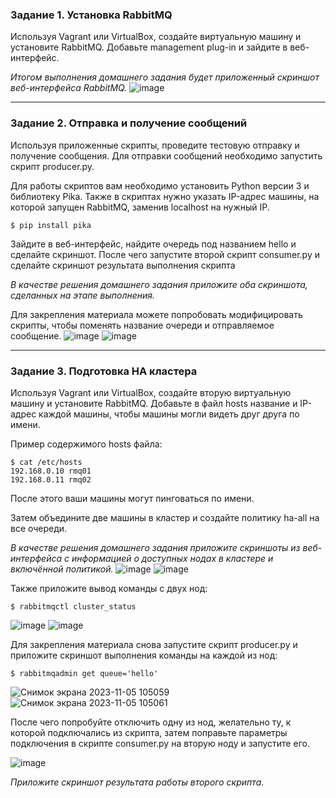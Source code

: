 ### Задание 1. Установка RabbitMQ

Используя Vagrant или VirtualBox, создайте виртуальную машину и установите RabbitMQ.
Добавьте management plug-in и зайдите в веб-интерфейс.

*Итогом выполнения домашнего задания будет приложенный скриншот веб-интерфейса RabbitMQ.*
![image](https://github.com/rulezzz7373/Netology/assets/138396672/99343f2a-901c-46a7-b74f-ee1140d8b2a6)


---

### Задание 2. Отправка и получение сообщений

Используя приложенные скрипты, проведите тестовую отправку и получение сообщения.
Для отправки сообщений необходимо запустить скрипт producer.py.

Для работы скриптов вам необходимо установить Python версии 3 и библиотеку Pika.
Также в скриптах нужно указать IP-адрес машины, на которой запущен RabbitMQ, заменив localhost на нужный IP.

```shell script
$ pip install pika
```

Зайдите в веб-интерфейс, найдите очередь под названием hello и сделайте скриншот.
После чего запустите второй скрипт consumer.py и сделайте скриншот результата выполнения скрипта

*В качестве решения домашнего задания приложите оба скриншота, сделанных на этапе выполнения.*

Для закрепления материала можете попробовать модифицировать скрипты, чтобы поменять название очереди и отправляемое сообщение.
![image](https://github.com/rulezzz7373/Netology/assets/138396672/4a35ae6e-0475-4e1f-a674-73e81ab2ff3c)
![image](https://github.com/rulezzz7373/Netology/assets/138396672/5364d898-44f9-456a-bb9d-def9b1602303)


---

### Задание 3. Подготовка HA кластера

Используя Vagrant или VirtualBox, создайте вторую виртуальную машину и установите RabbitMQ.
Добавьте в файл hosts название и IP-адрес каждой машины, чтобы машины могли видеть друг друга по имени.

Пример содержимого hosts файла:
```shell script
$ cat /etc/hosts
192.168.0.10 rmq01
192.168.0.11 rmq02
```
После этого ваши машины могут пинговаться по имени.

Затем объедините две машины в кластер и создайте политику ha-all на все очереди.

*В качестве решения домашнего задания приложите скриншоты из веб-интерфейса с информацией о доступных нодах в кластере и включённой политикой.*
![image](https://github.com/rulezzz7373/Netology/assets/138396672/6bac8ecf-5833-415b-8c6c-5495a7a3cb5c)
![image](https://github.com/rulezzz7373/Netology/assets/138396672/11424d0c-278c-4f8a-aee5-2d015ad0ed11)


Также приложите вывод команды с двух нод:

```shell script
$ rabbitmqctl cluster_status
```
![image](https://github.com/rulezzz7373/Netology/assets/138396672/f208f1dd-f7fa-4102-b38b-c1e33087e48d)
![image](https://github.com/rulezzz7373/Netology/assets/138396672/eea606d1-8e1d-4bc6-a2bd-07daa365ac32)


Для закрепления материала снова запустите скрипт producer.py и приложите скриншот выполнения команды на каждой из нод:

```shell script
$ rabbitmqadmin get queue='hello'
```
![Снимок экрана 2023-11-05 105059](https://github.com/rulezzz7373/Netology/assets/138396672/1983f76e-38e0-47b9-aca9-a1def30c5f54)
![Снимок экрана 2023-11-05 105061](https://github.com/rulezzz7373/Netology/assets/138396672/9f615c01-22f5-46c4-9d74-68f4a6f95df5)


После чего попробуйте отключить одну из нод, желательно ту, к которой подключались из скрипта, затем поправьте параметры подключения в скрипте consumer.py на вторую ноду и запустите его.

![image](https://github.com/rulezzz7373/Netology/assets/138396672/14eba601-e167-4226-be73-729c3e78748d)

*Приложите скриншот результата работы второго скрипта.*
